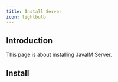 ```yaml
---
title: Install Server
icon: lightbulb
---
```


## Introduction

This page is about installing JavaIM Server.

## Install

